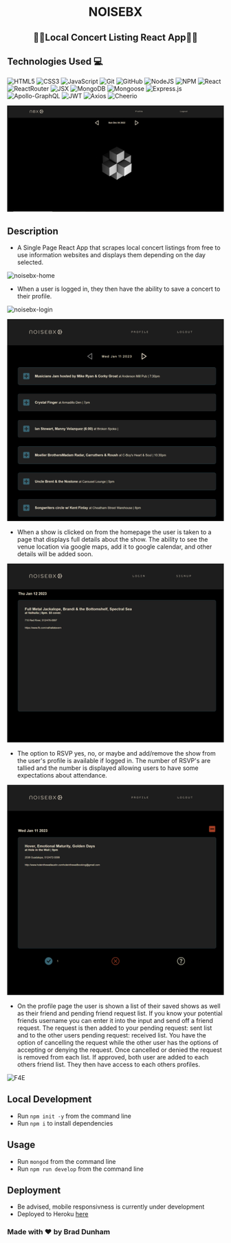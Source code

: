 # <h1 align="center">NOISEBX</h1>

<h2 align="center">🎸🎹Local Concert Listing React App🎹🎸</h2>

## Technologies Used 💻

![HTML5](https://img.shields.io/badge/html5-%23E34F26.svg?style=plastic&logo=html5&logoColor=white)
![CSS3](https://img.shields.io/badge/css3-%231572B6.svg?style=plastic&logo=css3&logoColor=white)
![JavaScript](https://img.shields.io/badge/javascript-%23323330.svg?style=plastic&logo=javascript&logoColor=%23F7DF1E)
![Git](https://img.shields.io/badge/-Git-F05032?style=plastic&logo=Git&logoColor=white)
![GitHub](https://img.shields.io/badge/github-%23121011.svg?style=plastic&logo=github&logoColor=white)
![NodeJS](https://img.shields.io/badge/node.js-6DA55F?style=plastic&logo=node.js&logoColor=white)
![NPM](https://img.shields.io/badge/-npm-%23323330?style=plastic&logo=npm&logoColor=white)
![React](https://img.shields.io/badge/react-%2320232a.svg?style=plastic&logo=react&logoColor=%2361DAFB)
![ReactRouter](https://img.shields.io/badge/react%20router-%2320232a.svg?style=plastic&logo=react%20router&logoColor=#CA4245)
![JSX](https://img.shields.io/badge/JSX-F9DC3e.svg?style=plastic&logo=react&logoColor=purple)
![MongoDB](https://img.shields.io/badge/MongoDB-%234ea94b.svg?style=plastic&logo=mongodb&logoColor=white)
![Mongoose](https://img.shields.io/badge/6.5.4-Mongoose-%23800000?style=plastic)
![Express.js](https://img.shields.io/badge/express.js-%23404d59.svg?style=plastic&logo=express&logoColor=%2361DAFB)
![Apollo-GraphQL](https://img.shields.io/badge/-ApolloGraphQL-311C87?style=plastic&logo=apollo-graphql)
![JWT](https://img.shields.io/badge/JWT-black?style=plastic&logo=JSON%20web%20tokens)
![Axios](https://img.shields.io/badge/-Axios-5A29E4?logo=axios&logoColor=white?style=plastic)
![Cheerio](https://img.shields.io/badge/1.0.0/rc.12-cheerio-F9DC3e?style=plastic)

![nbx](./client/assets/images/loading-screenshot.png)

## Description

* A Single Page React App that scrapes local concert listings from free to use information websites and displays them depending on the day selected. 

![noisebx-home](https://user-images.githubusercontent.com/40290683/215203917-ce209e10-93f8-4ea3-bb22-11c970a92012.gif)

* When a user is logged in, they then have the ability to save a concert to their profile. 

![noisebx-login](https://user-images.githubusercontent.com/40290683/215205316-94df0ca4-29bc-46d8-88a8-a0d5d39d7724.gif)


![nbx](./client/assets/images/home-loggedIn.png)

* When a show is clicked on from the homepage the user is taken to a page that displays full details about the show.  The ability to see the venue location via google maps, add it to google calendar, and other details will be added soon. 

![nbx](./client/assets/images/show-loggedOut.png)

*  The option to RSVP yes, no, or maybe and add/remove the show from the user's profile is available if logged in.  The number of RSVP's are tallied and the number is displayed allowing users to have some expectations about attendance.

![nbx](./client/assets/images/show-loggedIn.png)

* On the profile page the user is shown a list of their saved shows as well as their friend and pending friend request list. If you know your potential friends username you can enter it into the input and send off a friend request.  The request is then added to your pending request: sent list and to the other users pending request: received list.  You have the option of cancelling the request while the other user has the options of accepting or denying the request.  Once cancelled or denied the request is removed from each list.  If approved, both user are added to each others friend list.  They then have access to each others profiles. 

![F4E](https://user-images.githubusercontent.com/40290683/215193902-e28dbee4-c712-46fb-bb7b-734db3f99e34.gif)


## Local Development

* Run `npm init -y` from the command line<br>
* Run `npm i` to install dependencies

## Usage

* Run `mongod` from the command line
* Run `npm run develop` from the command line

## Deployment

* Be advised, mobile responsivness is currently under development
* Deployed to Heroku [here](https://whispering-retreat-35925.herokuapp.com/)

### Made with ❤️ by  Brad Dunham
